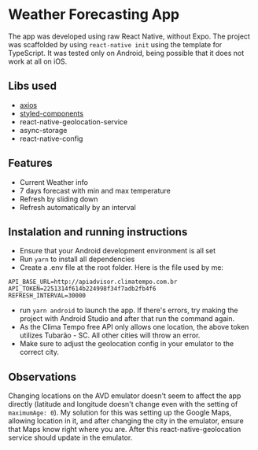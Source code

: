 # Weather Forecasting App

The app was developed using raw React Native, without Expo. The project was scaffolded by using `react-native init` using the template for TypeScript. It was tested only on Android, being possible that it does not work at all on iOS.

## Libs used

- [axios](https://github.com/axios/axios)
- [styled-components](https://github.com/styled-components/styled-components)
- react-native-geolocation-service
- async-storage
- react-native-config

## Features

- Current Weather info
- 7 days forecast with min and max temperature
- Refresh by sliding down
- Refresh automatically by an interval

## Instalation and running instructions

- Ensure that your Android development environment is all set
- Run `yarn` to install all dependencies
- Create a .env file at the root folder. Here is the file used by me:

```
API_BASE_URL=http://apiadvisor.climatempo.com.br
API_TOKEN=2251314f614b224998f34f7adb2fb4f6
REFRESH_INTERVAL=30000
```

- run `yarn android` to launch the app. If there's errors, try making the project with Android Studio and after that run the command again.
- As the Clima Tempo free API only allows one location, the above token utilizes Tubarão - SC. All other cities will throw an error.
- Make sure to adjust the geolocation config in your emulator to the correct city.

## Observations

Changing locations on the AVD emulator doesn't seem to affect the app directly (latitude and longitude doesn't change even with the setting of `maximumAge: 0`). My solution for this was setting up the Google Maps, allowing location in it, and after changing the city in the emulator, ensure that Maps know right where you are. After this react-native-geolocation service should update in the emulator.

